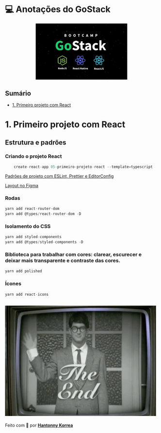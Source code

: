 # 💻 Anotações do GoStack

<p align="center">
  <img alt="Gostack" src="img/gostack.jpg" width="60%">
</p>

## Sumário

- [1. Primeiro projeto com React](#1-primeiro-projeto-com-React)

# 1. Primeiro projeto com React

## Estrutura e padrões

### Criando o projeto React

```jsx
	create-react-app 05-primeiro-projeto-react --template=typescript
```

[Padrões de projeto com ESLint, Prettier e EditorConfig ](https://www.notion.so/Padr-es-de-projeto-com-ESLint-Prettier-e-EditorConfig-0b57b47a24724c859c0cf226aa0cc3a7)

[Layout no Figma](https://www.figma.com/embed?embed_host=notion&url=https%3A%2F%2Fwww.figma.com%2Ffile%2FHOCmxfrElzLpI75LdzFLia%2FGithub-Explorer%3Fnode-id%3D0%253A1)

### Rodas

```jsx
yarn add react-router-dom
yarn add @types/react-router-dom -D
```

### Isolamento do CSS

```jsx
yarn add styled-components
yarn add @types/styled-components -D
```
### Biblioteca para trabalhar com cores: clarear, escurecer e deixar mais transparente e contraste das cores.

```jsx
yarn add polished
```

### Ícones

```jsx
yarn add react-icons
```

![](the-end.gif)
---
Feito com 💜 por <a href="https://www.linkedin.com/in/hantonny-korrea-2853911a0/"><b>Hantonny Korrea</b></a>
